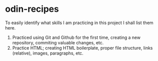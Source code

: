 # odin-recipes
To easily identify what skills I am practicing in this project I shall list them here.

1. Practiced using Git and Github for the first time, creating a new repository, commiting valuable changes, etc.
2. Practice HTML; creating HTML boilerplate, proper file structure, links (relative), images, paragraphs, etc. 